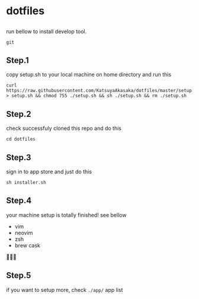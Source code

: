 # dotfiles

##

run bellow to install develop tool.

```
git
```

## Step.1

copy setup.sh to your local machine on home directory and run this

```
curl https://raw.githubusercontent.com/KatsuyaAkasaka/dotfiles/master/setup.sh > setup.sh && chmod 755 ./setup.sh && sh ./setup.sh && rm ./setup.sh
```

## Step.2

check successfuly cloned this repo and do this

```
cd dotfiles
```

## Step.3

sign in to app store and just do this

```
sh installer.sh
```

## Step.4

your machine setup is totally finished!
see bellow

- vim
- neovim
- zsh
- brew cask

🎉🎉🎉

## Step.5

if you want to setup more, check `./app/`
app list
